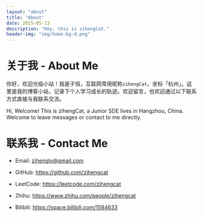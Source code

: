 ```yaml
---
layout: "about"
title: "About"
date: 2015-05-13
description: "Hey, this is zihengCat."
header-img: "img/home-bg-d.png"
---
```


# 关于我 - About Me

你好，欢迎光临小站！我是子恒，互联网常用昵称`zihengCat`，坐标「杭州」。这里是我的博客小站，记录下个人学习成长的轨迹。欢迎留言，也欢迎通过以下联系方式直接与我联系交流。

Hi, Welcome! This is zihengCat, a Junior SDE lives in Hangzhou, China. Welcome to leave messages or contact to me directly.

# 联系我 - Contact Me

- Email: zihenglv@gmail.com

- GitHub: https://github.com/zihengcat

- LeetCode: https://leetcode.com/zihengcat

- Zhihu: https://www.zhihu.com/people/zihengcat

- Bilibili: https://space.bilibili.com/1584633

<!-- EOF -->

